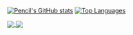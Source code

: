 [![Pencil's GitHub stats](https://github-readme-stats.vercel.app/api?username=Pencil3813&theme=radical&show_icons=true&count_private=true)]()
[![Top Languages](https://github-readme-stats.vercel.app/api/top-langs/?username=Pencil3813&theme=radical)]()

<a href="https://github.com/anuraghazra/github-readme-stats">
  <img align="center" src="https://github-readme-stats.vercel.app/api/pin/?username=anuraghazra&repo=github-readme-stats" />
</a>
<a href="https://github.com/anuraghazra/convoychat">
  <img align="center" src="https://github-readme-stats.vercel.app/api/pin/?username=anuraghazra&repo=convoychat" />
</a>
